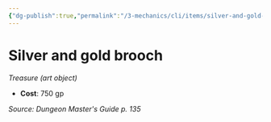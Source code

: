 ```yaml
---
{"dg-publish":true,"permalink":"/3-mechanics/cli/items/silver-and-gold-brooch/","tags":["ttrpg-cli/compendium/src/5e/dmg","ttrpg-cli/item/gear/treasure-art-object","ttrpg-cli/item/rarity/none"]}
---
```


# Silver and gold brooch
*Treasure (art object)*  


- **Cost**: 750 gp

*Source: Dungeon Master's Guide p. 135*